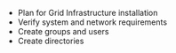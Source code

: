 
* Plan for Grid Infrastructure installation
* Verify system and network requirements
* Create groups and users
* Create directories